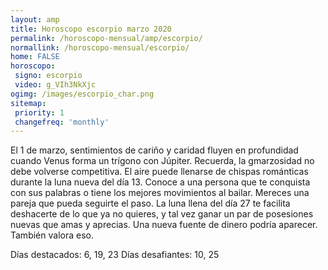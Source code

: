 ```yaml
---
layout: amp
title: Horoscopo escorpio marzo 2020 
permalink: /horoscopo-mensual/amp/escorpio/
normallink: /horoscopo-mensual/escorpio/
home: FALSE
horoscopo:
 signo: escorpio
 video: g_VIh3NkXjc
ogimg: /images/escorpio_char.png
sitemap:
 priority: 1
 changefreq: 'monthly'
---
```



El 1 de marzo, sentimientos de cariño y caridad fluyen en profundidad cuando Venus forma un trígono con Júpiter. Recuerda, la gmarzosidad no debe volverse competitiva. El aire puede llenarse de chispas románticas durante la luna nueva del día 13. Conoce a una persona que te conquista con sus palabras o tiene los mejores movimientos al bailar. Mereces una pareja que pueda seguirte el paso. La luna llena del día 27 te facilita deshacerte de lo que ya no quieres, y tal vez ganar un par de posesiones nuevas que amas y aprecias. Una nueva fuente de dinero podría aparecer. También valora eso. 

Días destacados: 6, 19, 23
Días desafiantes: 10, 25